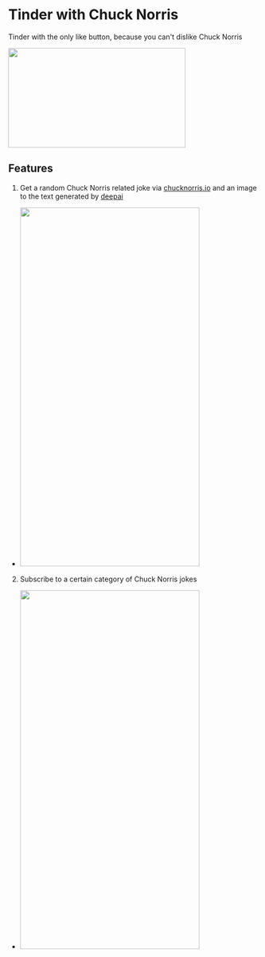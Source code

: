 # Tinder with Chuck Norris
Tinder with the only like button, because you can't dislike Chuck Norris

<img src="https://user-images.githubusercontent.com/46754745/172025473-9ae9b7fb-1563-4b8b-a5f9-929d2727f967.png" width="356" height="200">

## Features
1. Get a random Chuck Norris related joke via [chucknorris.io](https://chucknorris.io) and an image to the text generated by [deepai](https://deepai.org/machine-learning-model/text2img)
- <img src="https://user-images.githubusercontent.com/46754745/172025725-f51026a0-178c-409b-ad25-48d88b74294d.png" width="360" height="720">
2. Subscribe to a certain category of Chuck Norris jokes
- <img src="https://user-images.githubusercontent.com/46754745/172025633-fc3579a1-f281-44ac-aa77-5f945e448868.png" width="360" height="720">